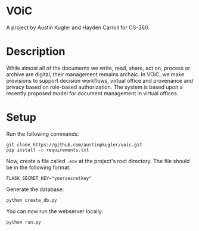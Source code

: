# VOiC
A project by Austin Kugler and Hayden Carroll for CS-360.

# Description
While almost all of the documents we write, read, share, act on, process or archive are digital, their management remains archaic. In VOiC, we make provisions to support decision workflows, virtual office and provenance and privacy based on role-based authorization. The system is based upon a recently proposed model for document management in virtual offices.

# Setup
Run the following commands:
```
git clone https://github.com/austinpkugler/voic.git
pip install -r requirements.txt
```
Now, create a file called `.env` at the project's root directory. The file should be in the following format:
```
FLASK_SECRET_KEY="yoursecretkey"
```
Generate the database:
```
python create_db.py
```
You can now run the webserver locally:
```
python run.py
```